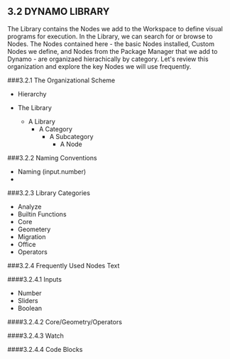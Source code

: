 ## 3.2 DYNAMO LIBRARY

The Library contains the Nodes we add to the Workspace to define visual programs for execution. In the Library, we can search for or browse to Nodes. The Nodes contained here - the basic Nodes installed, Custom Nodes we define, and Nodes from the Package Manager that we add to Dynamo - are organizaed hierachically by category. Let's review this organization and explore the key Nodes we will use frequently.

###3.2.1	The Organizational Scheme
* Hierarchy

* The Library
  * A Library
    * A Category
      * A Subcategory
        * A Node



###3.2.2 Naming Conventions
* Naming (input.number)
* 
###3.2.3 Library Categories
* Analyze
* Builtin Functions
* Core
* Geometery
* Migration
* Office
* Operators


###3.2.4 Frequently Used Nodes
Text

####3.2.4.1	Inputs
* Number
* Sliders
* Boolean

####3.2.4.2	Core/Geometry/Operators

####3.2.4.3	Watch


####3.2.4.4	Code Blocks
